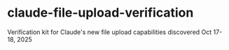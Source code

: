 # claude-file-upload-verification

Verification kit for Claude's new file upload capabilities discovered Oct 17-18, 2025
